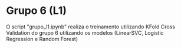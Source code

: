 # Grupo 6 (L1)

O script "grupo_l1.ipynb" realiza o treinamento utilizando KFold Cross Validation do grupo 6 utilizando os modelos (LinearSVC, Logistic Regression e Random Forest) 
